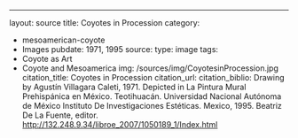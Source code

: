 ---
layout: source
title: Coyotes in Procession 
category: 
- mesoamerican-coyote
- Images
pubdate: 1971, 1995
source: 
type: image
tags:
- Coyote as Art
- Coyote and Mesoamerica
img: /sources/img/CoyotesinProcession.jpg
citation_title: Coyotes in Procession 
citation_url: 
citation_biblio: Drawing by Agustín Villagara Caleti, 1971.  Depicted in La Pintura Mural Prehispánica en México. Teotihuacán. Universidad Nacional Autónoma de México Instituto De Investigaciones Estéticas. Mexico, 1995. Beatriz De La Fuente, editor. http://132.248.9.34/libroe_2007/1050189_1/Index.html
